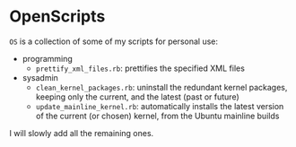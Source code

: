 OpenScripts
===========

`OS` is a collection of some of my scripts for personal use:

- programming
  - `prettify_xml_files.rb`: prettifies the specified XML files
- sysadmin
  - `clean_kernel_packages.rb`: uninstall the redundant kernel packages, keeping only the current, and the latest (past or future)
  - `update_mainline_kernel.rb`: automatically installs the latest version of the current (or chosen) kernel, from the Ubuntu mainline builds

I will slowly add all the remaining ones.
